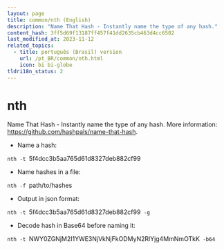 ```yaml
---
layout: page
title: common/nth (English)
description: "Name That Hash - Instantly name the type of any hash."
content_hash: 3ff5d69f13187ff457f41dd2635cb463d4cc6502
last_modified_at: 2023-11-12
related_topics:
  - title: português (Brasil) version
    url: /pt_BR/common/nth.html
    icon: bi bi-globe
tldri18n_status: 2
---
```

# nth

Name That Hash - Instantly name the type of any hash.
More information: <https://github.com/hashpals/name-that-hash>.

- Name a hash:

`nth -t `<span class="tldr-var badge badge-pill bg-dark-lm bg-white-dm text-white-lm text-dark-dm font-weight-bold">5f4dcc3b5aa765d61d8327deb882cf99</span>

- Name hashes in a file:

`nth -f `<span class="tldr-var badge badge-pill bg-dark-lm bg-white-dm text-white-lm text-dark-dm font-weight-bold">path/to/hashes</span>

- Output in json format:

`nth -t `<span class="tldr-var badge badge-pill bg-dark-lm bg-white-dm text-white-lm text-dark-dm font-weight-bold">5f4dcc3b5aa765d61d8327deb882cf99</span>` -g`

- Decode hash in Base64 before naming it:

`nth -t `<span class="tldr-var badge badge-pill bg-dark-lm bg-white-dm text-white-lm text-dark-dm font-weight-bold">NWY0ZGNjM2I1YWE3NjVkNjFkODMyN2RlYjg4MmNmOTkK</span>` -b64`
